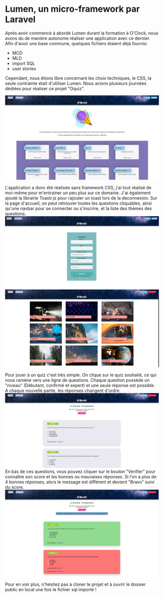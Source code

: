 # Lumen, un micro-framework par Laravel

Après avoir commencé à abordé Lumen durant la formation à O'Clock, nous avons du de manière autonome réaliser une application avec ce dernier. 
Afin d'avoir une base commune, quelques fichiers étaient déjà fournis:
- MCD
- MLD
- import SQL
- user stories

Cependant, nous étions libre concernant les choix techniques, le CSS, la seule contrainte était d'utiliser Lumen. Nous avions plusieurs journées dédiées pour réaliser ce projet "Oquiz".

<img src ="public/img/capture1.png">

L'application a donc été réalisée sans framework CSS, j'ai tout réalisé de moi-même pour m'entrainer un peu plus sur ce domaine. J'ai également ajouté la librairie Toastr.js pour rajouter un toast lors de la deconnexion.
Sur la page d'accueil, on peut retrouver toutes les questions cliquables, ainsi qu'une navbar pour se connecter ou s'inscrire, et la liste des thèmes des questions. 
<img src ="public/img/capture2.png">
<img src ="public/img/capture3.png">

Pour jouer à un quiz c'est très simple. 
On clique sur le quiz souhaité, ce qui nous ramène vers une ligne de questions. Chaque question possède un "niveau" (Débutant, confirmé et expert) et une seule réponse est possible. A chaque nouvelle partie, les réponses changent d'ordre.
<img src ="public/img/capture4.png">
En bas de ces questions, vous pouvez cliquer sur le bouton "Verifier" pour connaître son score et les bonnes ou mauvaises réponses. Si l'on a plus de 4 bonnes réponses, alors le message est différent et devient "Bravo" suivi du score. 
<img src ="public/img/capture5.png">

Pour en voir plus, n'hésitez pas à cloner le projet et à ouvrir le dossier public en local une fois le fichier sql importé ! 






